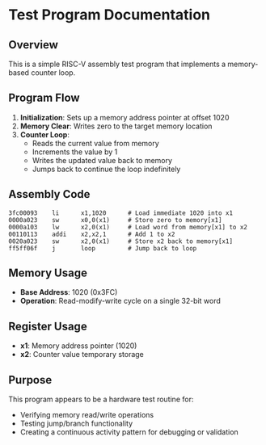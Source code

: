 # Test Program Documentation

## Overview
This is a simple RISC-V assembly test program that implements a memory-based counter loop.

## Program Flow
1. **Initialization**: Sets up a memory address pointer at offset 1020
2. **Memory Clear**: Writes zero to the target memory location
3. **Counter Loop**: 
    - Reads the current value from memory
    - Increments the value by 1
    - Writes the updated value back to memory
    - Jumps back to continue the loop indefinitely

## Assembly Code
```assembly
3fc00093    li      x1,1020      # Load immediate 1020 into x1
0000a023    sw      x0,0(x1)     # Store zero to memory[x1]
0000a103    lw      x2,0(x1)     # Load word from memory[x1] to x2
00110113    addi    x2,x2,1      # Add 1 to x2
0020a023    sw      x2,0(x1)     # Store x2 back to memory[x1]
ff5ff06f    j       loop         # Jump back to loop
```

## Memory Usage
- **Base Address**: 1020 (0x3FC)
- **Operation**: Read-modify-write cycle on a single 32-bit word

## Register Usage
- **x1**: Memory address pointer (1020)
- **x2**: Counter value temporary storage

## Purpose
This program appears to be a hardware test routine for:
- Verifying memory read/write operations
- Testing jump/branch functionality
- Creating a continuous activity pattern for debugging or validation
